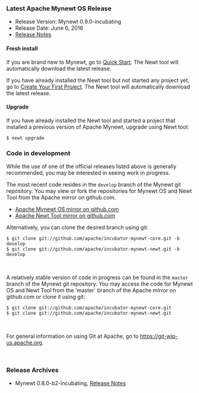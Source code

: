 ### Latest Apache Mynewt OS Release 

* Release Version: Mynewt 0.9.0-incubating
* Release Date: June 6, 2016
* [Release Notes](https://cwiki.apache.org/confluence/display/MYNEWT/RN-0.9.0-incubating) 


#### Fresh install 

If you are brand new to Mynewt, go to [Quick Start](http://127.0.0.1:8000/os/get_started/get_started/). The Newt tool will automatically download the latest release.

If you have already installed the Newt tool but not started any project yet, go to [Create Your First Project](http://mynewt.apache.org/os/get_started/project_create/). The Newt tool will automatically download the latest release.

#### Upgrade

If you have already installed the Newt tool and started a project that installed a previous version of Apache Mynewt,  upgrade using Newt tool:

```
$ newt upgrade
```

### Code in development 

While the use of one of the official releases listed above is generally recommended, you may be interested in seeing work in progress. 

The most recent code resides in the `develop` branch of the Mynewt git repository. You may view or fork the repositories for Mynewt OS and Newt Tool from the Apache mirror on github.com. 

* [Apache Mynewt OS mirror on github.com](https://github.com/apache/incubator-mynewt-core/tree/develop)
* [Apache Newt Tool mirror on github.com](https://github.com/apache/incubator-mynewt-newt/tree/develop)

Alternatively, you can clone the desired branch using git:

```
$ git clone git://github.com/apache/incubator-mynewt-core.git -b develop
$ git clone git://github.com/apache/incubator-mynewt-newt.git -b develop
```

<br>

A relatively stable version of code in progress can be found in the `master` branch of the Mynewt git repository.
You may access the code for Mynewt OS and Newt Tool from the 'master` branch of the Apache mirror on github.com or clone it using git:

```
$ git clone git://github.com/apache/incubator-mynewt-core.git 
$ git clone git://github.com/apache/incubator-mynewt-newt.git
```

<br>
 
For general information on using Git at Apache, go to https://git-wip-us.apache.org.

<br>

### Release Archives 

* Mynewt 0.8.0-b2-incubating, [Release Notes](https://cwiki.apache.org/confluence/display/MYNEWT/RN-0.8.0-b2-incubating)

<br>
<br>


